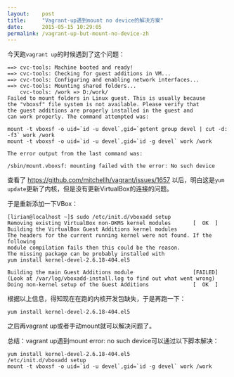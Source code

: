 ```yaml
---
layout:    post
title:     "Vagrant-up遇到mount no device的解决方案"
date:      2015-05-15 10:29:05
permalink: /vagrant-up-but-mount-no-device-zh
---
```


今天跑```vagrant up```的时候遇到了这个问题：

<!--MORE-->

```
==> cvc-tools: Machine booted and ready!
==> cvc-tools: Checking for guest additions in VM...
==> cvc-tools: Configuring and enabling network interfaces...
==> cvc-tools: Mounting shared folders...
    cvc-tools: /work => D:/work/
Failed to mount folders in Linux guest. This is usually because
the "vboxsf" file system is not available. Please verify that
the guest additions are properly installed in the guest and
can work properly. The command attempted was:

mount -t vboxsf -o uid=`id -u devel`,gid=`getent group devel | cut -d:
-f3` work /work
mount -t vboxsf -o uid=`id -u devel`,gid=`id -g devel` work /work

The error output from the last command was:

/sbin/mount.vboxsf: mounting failed with the error: No such device
```

查看了 https://github.com/mitchellh/vagrant/issues/1657
以后，明白这是```yum update```更新了内核，但是没有更新VirtualBox的连接的问题。

于是重新添加一下VBox：

```
[lirian@localhost ~]$ sudo /etc/init.d/vboxadd setup
Removing existing VirtualBox non-DKMS kernel modules       [  OK  ]
Building the VirtualBox Guest Additions kernel modules
The headers for the current running kernel were not found. If the
following
module compilation fails then this could be the reason.
The missing package can be probably installed with
yum install kernel-devel-2.6.18-404.el5

Building the main Guest Additions module                   [FAILED]
(Look at /var/log/vboxadd-install.log to find out what went wrong)
Doing non-kernel setup of the Guest Additions              [  OK  ]
```

根据以上信息，得知现在在跑的内核开发包缺失，于是再跑一下：

```yum install kernel-devel-2.6.18-404.el5```

之后再vagrant up或者手动mount就可以解决问题了。

总结：vagrant up遇到mount error: no such device可以通过以下脚本解决：

```
yum install kernel-devel-2.6.18-404.el5
/etc/init.d/vboxadd setup
mount -t vboxsf -o uid=`id -u devel`,gid=`id -g devel` work /work
```
